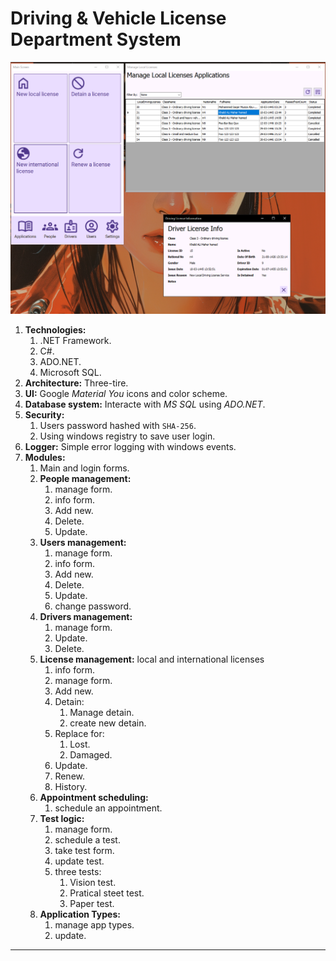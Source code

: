 # Driving & Vehicle License Department System

![Screenshot](Pics/DVLD_Screenshot.png)

1. **Technologies:**
	1. .NET Framework.
	2. C\#.
	3. ADO.NET.
	4. Microsoft SQL.
2. **Architecture:** Three-tire.
3. **UI:** Google *Material You* icons and color scheme.
4. **Database system:** Interacte with *MS SQL* using *ADO.NET*.
5. **Security:**
	1. Users password hashed with `SHA-256`.
	2. Using windows registry to save user login.
6. **Logger:** Simple error logging with windows events.
7. **Modules:**
	1. Main and login forms.
	2. **People management:**
		1. manage form.
		2. info form.
		3. Add new.
		4. Delete.
		5. Update.
	3. **Users management:**
		1. manage form.
		2. info form.
		3. Add new.
		4. Delete.
		5. Update.
		6. change password.
	4. **Drivers management:**
		1. manage form.
		2. Update.
		3. Delete.
	5. **License management:** local and international licenses
		1. info form.
		2. manage form.
		3. Add new.
		4. Detain:
			1. Manage detain.
			2. create new detain.
		5. Replace for:
			1. Lost.
			2. Damaged.
		6. Update.
		7. Renew.
		8. History.
	6. **Appointment scheduling:**
		1. schedule an appointment.
	7. **Test logic:**
		1. manage form.
		2. schedule a test.
		3. take test form.
		4. update test.
		5. three tests:
			1. Vision test.
			2. Pratical steet test.
			3. Paper test.
	8. **Application Types:**
		1. manage app types.
		2. update.

---
